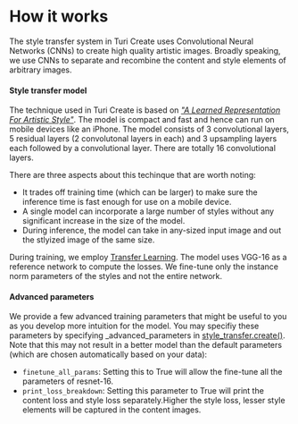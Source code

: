 # How it works

The style transfer system in Turi Create uses Convolutional Neural
Networks (CNNs) to create high quality artistic images. Broadly
speaking, we use CNNs to separate and recombine the content and style
elements of arbitrary images.

#### Style transfer model

The technique used in Turi Create is based on [*"A Learned
Representation For Artistic
Style"*](https://arxiv.org/pdf/1610.07629.pdf). The model is compact and
fast and hence can run on mobile devices like an iPhone. The model
consists of 3 convolutional layers, 5 residual layers (2 convolutonal
layers in each) and 3 upsampling layers each followed by a convolutional
layer.  There are totally 16 convolutional layers.

There are three aspects about this techinque that are worth noting:
- It trades off training time (which can be larger) to make sure the
  inference time is fast enough for use on a mobile device.
- A single model can incorporate a large number of styles without any
  significant increase in the size of the model.
- During inference, the model can take in any-sized input image and out
  the stlyized image of the same size.

During training, we employ [Transfer
Learning](../image_classifier/how-it-works.md#transfer-learning). The 
model uses  VGG-16 as a reference network to compute the losses. We 
fine-tune only the instance norm parameters of the styles and not the 
entire network.

#### Advanced parameters

We provide a few advanced training parameters that might be useful to
you as you develop more intuition for the model. You may specifiy these
parameters by specifying _advanced_parameters in
[style_transfer.create()](https://apple.github.io/turicreate/docs/api/generated/turicreate.style_transfer.create.html#turicreate.style_transfer.create).
Note that this may not result in a better model than the default
parameters (which are chosen automatically based on your data):

* `finetune_all_params`: Setting this to True will allow the fine-tune
  all the parameters of resnet-16.
* `print_loss_breakdown`: Setting this parameter to True will print the
  content loss and style loss separately.Higher the style loss, lesser
style elements will be captured in the content images.
